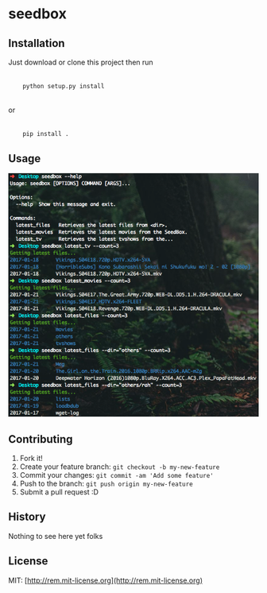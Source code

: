 
# seedbox

## Installation

Just download or clone this project then run

``` bash 

    python setup.py install
   
```

or 

``` bash

    pip install .

```

## Usage
![Usages](/usage.png)


## Contributing

1. Fork it!
2. Create your feature branch: `git checkout -b my-new-feature`
3. Commit your changes: `git commit -am 'Add some feature'`
4. Push to the branch: `git push origin my-new-feature`
5. Submit a pull request :D

## History

Nothing to see here yet folks

## License

MIT: [http://rem.mit-license.org](http://rem.mit-license.org)